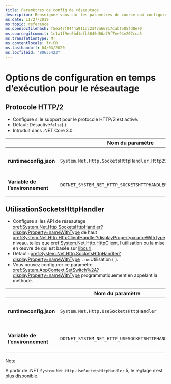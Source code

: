 ```yaml
---
title: Paramètres de config de réseautage
description: Renseignez-vous sur les paramètres de course qui configurent le réseautage pour les applications .NET Core.
ms.date: 11/27/2019
ms.topic: reference
ms.openlocfilehash: f5ea47f0444a911dc2347a66817cabf585fd8e70
ms.sourcegitcommit: 1c1a1f9ec0bd1efb3040d86a79f7ee94e207cca5
ms.translationtype: MT
ms.contentlocale: fr-FR
ms.lasthandoff: 04/03/2020
ms.locfileid: "80635423"
---
```

# <a name="run-time-configuration-options-for-networking"></a>Options de configuration en temps d’exécution pour le réseautage

## <a name="http2-protocol"></a>Protocole HTTP/2

- Configure si le support pour le protocole HTTP/2 est activé.
- Défaut: Désactivé`false`( ).
- Introduit dans .NET Core 3.0.

| | Nom du paramètre | Valeurs |
| - | - | - |
| **runtimeconfig.json** | `System.Net.Http.SocketsHttpHandler.Http2Support` | `false`- désactivé<br/>`true`- activé |
| **Variable de l’environnement** | `DOTNET_SYSTEM_NET_HTTP_SOCKETSHTTPHANDLER_HTTP2SUPPORT` | `0`- désactivé<br/>`1`- activé |

## <a name="usesocketshttphandler"></a>UtilisationSocketsHttpHandler

- Configure si les API de réseautage <xref:System.Net.Http.SocketsHttpHandler?displayProperty=nameWithType> de haut <xref:System.Net.Http.HttpClientHandler?displayProperty=nameWithType> niveau, telles que <xref:System.Net.Http.HttpClient>, l’utilisation ou la mise en œuvre de qui est basée sur [libcurl](https://curl.haxx.se/libcurl/).
- Défaut : <xref:System.Net.Http.SocketsHttpHandler?displayProperty=nameWithType> `true`Utilisation ( ).
- Vous pouvez configurer ce paramètre <xref:System.AppContext.SetSwitch%2A?displayProperty=nameWithType> programmatiquement en appelant la méthode.

| | Nom du paramètre | Valeurs |
| - | - | - |
| **runtimeconfig.json** | `System.Net.Http.UseSocketsHttpHandler` | `true`- permet l’utilisation de<xref:System.Net.Http.SocketsHttpHandler><br/>`false`- permet l’utilisation de<xref:System.Net.Http.HttpClientHandler> |
| **Variable de l’environnement** | `DOTNET_SYSTEM_NET_HTTP_USESOCKETSHTTPHANDLER` | `1`- permet l’utilisation de<xref:System.Net.Http.SocketsHttpHandler><br/>`0`- permet l’utilisation de<xref:System.Net.Http.HttpClientHandler> |

> [!NOTE]
> À partir de .NET `System.Net.Http.UseSocketsHttpHandler` 5, le réglage n’est plus disponible.
